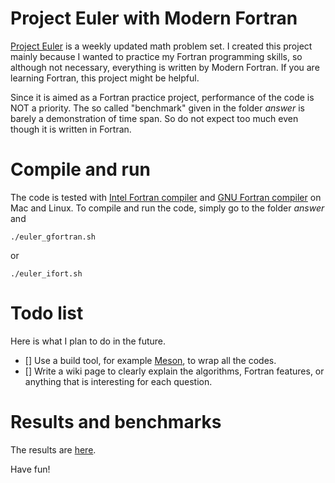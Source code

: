 # Project Euler with Modern Fortran

[Project Euler](https://projecteuler.net/about) is a weekly updated math problem set. I created this project mainly because I wanted to practice my Fortran programming skills, so although not necessary, everything is written by Modern Fortran. If you are learning Fortran, this project might be helpful.

Since it is aimed as a Fortran practice project, performance of the code is NOT a priority. The so called "benchmark" given in the folder _answer_ is barely a demonstration of time span. So do not expect too much even though it is written in Fortran.

# Compile and run 

The code is tested with [Intel Fortran compiler](https://software.intel.com/en-us/fortran-compilers) and [GNU Fortran compiler](https://gcc.gnu.org/fortran/) on Mac and Linux. To compile and run the code, simply go to the folder _answer_ and 
```
./euler_gfortran.sh
```
or
```
./euler_ifort.sh
```

# Todo list
Here is what I plan to do in the future. 
- [] Use a build tool, for example [Meson](https://mesonbuild.com/), to wrap all the codes.
- [] Write a wiki page to clearly explain the algorithms, Fortran features, or anything that is interesting for each question. 

# Results and benchmarks

The results are [here](https://gitlab.com/CaptainSolo/project-euler/tree/master/answer). 

Have fun!